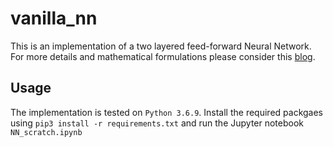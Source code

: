 # vanilla_nn

This is an implementation of a two layered feed-forward Neural Network. For more details and mathematical formulations please consider this [blog](https://nimrobotics.github.io/2020/04/13/nn.html).

## Usage

The implementation is tested on `Python 3.6.9`. Install the required packgaes using `pip3 install -r requirements.txt` and run the Jupyter notebook `NN_scratch.ipynb`
